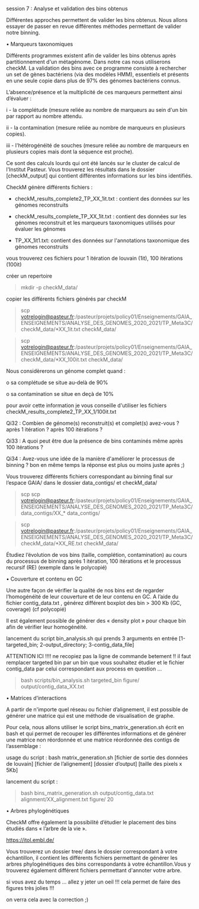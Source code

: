 session 7 : Analyse et validation des bins obtenus

Différentes approches permettent de valider les bins obtenus. Nous allons essayer de passer en revue différentes méthodes permettant de valider notre binning.

•	Marqueurs taxonomiques

Différents programmes existent afin de valider les bins obtenus après partitionnement d'un métagénome. Dans notre cas nous utiliserons checkM. La validation des bins avec ce programme consiste à rechercher un set de gènes bactériens (via des modèles HMM), essentiels et présents en une seule copie dans plus de 97% des génomes bactériens connus.

L’absence/présence et la multiplicité de ces marqueurs permettent ainsi d’évaluer : 

i - la complétude (mesure reliée au nombre de marqueurs au sein d'un bin par rapport au nombre attendu.

ii - la contamination (mesure reliée au nombre de marqueurs en plusieurs copies).

iii - l'hétérogénéité de souches (mesure reliée au nombre de marqueurs en plusieurs copies mais dont la séquence est proche).

Ce sont des calculs lourds qui ont été lancés sur le cluster de calcul de l'Institut Pasteur. Vous trouverez les résultats dans le dossier [checkM_output] qui contient différentes informations sur les bins identifiés.

CheckM génère différents fichiers :

- checkM_results_complete2_TP_XX_1it.txt : contient des données sur les génomes reconstruits 

- checkM_results_complete_TP_XX_1it.txt : contient des données sur les génomes reconstruit et les marqueurs taxonomiques utilisés pour évaluer les génomes

- TP_XX_1it1.txt: contient des données sur l'annotations taxonomique des génomes reconstruits

vous trouverez ces fichiers pour 1 itération de louvain (1it), 100 itérations (100it) 

créer un repertoire

> mkdir -p checkM_data/

copier les différents fichiers générés par checkM

> scp votrelogin@pasteur.fr:/pasteur/projets/policy01/Enseignements/GAIA_ENSEIGNEMENTS/ANALYSE_DES_GENOMES_2020_2021/TP_Meta3C/checkM_data/*XX_1it.txt checkM_data/

> scp votrelogin@pasteur.fr:/pasteur/projets/policy01/Enseignements/GAIA_ENSEIGNEMENTS/ANALYSE_DES_GENOMES_2020_2021/TP_Meta3C/checkM_data/*XX_100it.txt checkM_data/

Nous considèrerons un génome complet quand :

o	sa complétude se situe au-delà de 90%

o	sa contamination se situe en deçà de 10%

pour avoir cette information je vous conseille d'utiliser les fichiers checkM_results_complete2_TP_XX_1/100it.txt

Qi32 : Combien de génome(s) reconstruit(s) et complet(s) avez-vous ? après 1 itération ? après 100 itérations ?

Qi33 : A quoi peut être due la présence de bins contaminés même après 100 itérations ?

Qi34 : Avez-vous une idée de la manière d'améliorer le processus de binning ? bon en même temps la réponse est plus ou moins juste après ;)

Vous trouverez différents fichiers correspondant au binning final sur l’espace GAIA/ dans le dossier data_contigs/ et checkM_data/

> scp scp votrelogin@pasteur.fr:/pasteur/projets/policy01/Enseignements/GAIA_ENSEIGNEMENTS/ANALYSE_DES_GENOMES_2020_2021/TP_Meta3C/data_contigs/XX_* data_contigs/

> scp votrelogin@pasteur.fr:/pasteur/projets/policy01/Enseignements/GAIA_ENSEIGNEMENTS/ANALYSE_DES_GENOMES_2020_2021/TP_Meta3C/checkM_data/*XX_RE.txt checkM_data/

Étudiez l’évolution de vos bins (taille, complétion, contamination) au cours du processus de binning après 1 itération, 100 itérations et le processus recursif (RE) (exemple dans le polycopié)

•	Couverture et contenu en GC

Une autre façon de vérifier la qualité de nos bins est de regarder l’homogénéité de leur couverture et de leur contenu en GC. A l’aide du fichier contig_data.txt , générez différent boxplot des bin > 300 Kb (GC, coverage) (cf polycopié)

Il est également possible de générer des « density plot » pour chaque bin afin de vérifier leur homogénéité.

lancement du script bin_analysis.sh qui prends 3 arguments en entrée [1-targeted_bin; 2-output_directory; 3-contig_data_file]

ATTENTION ICI !!!!  ne recopiez pas la ligne de commande betement !! il faut remplacer targeted bin par un bin que vous souhaitez étudier et le fichier contig_data par celui correspondant aux process en question ...

> bash scripts/bin_analysis.sh  targeted_bin  figure/  output/contig_data_XX.txt 

•	Matrices d’interactions

A partir de n'importe quel réseau ou fichier d’alignement, il est possible de générer une matrice qui est une méthode de visualisation de graphe.

Pour cela, nous allons utiliser le script bins_matrix_generation.sh écrit en bash et qui permet de recouper les différentes informations et de générer une matrice non réordonnée et une matrice réordonnée des contigs de l’assemblage :

usage du script : bash matrix_generation.sh  [fichier de sortie des données de louvain]  [fichier de l’alignement]  [dossier d’output]  [taille des pixels x 5Kb]

lancement du script :

> bash bins_matrix_generation.sh  output/contig_data.txt  alignment/XX_alignment.txt  figure/  20

•	Arbres phylogénétiques

CheckM offre également la possibilité d’étudier le placement des bins étudiés dans « l’arbre de la vie ».

https://itol.embl.de/

Vous trouverez un dossier tree/ dans le dossier correspondant à votre échantillon, il contient les différents fichiers permettant de générer les arbres phylogénétiques des bins correspondants à votre échantillon.Vous y trouverez également différent fichiers permettant d'annoter votre arbre.

si vous avez du temps ... allez y jeter un oeil !!! cela permet de faire des figures très jolies !!! 

on verra cela avec la correction ;)

